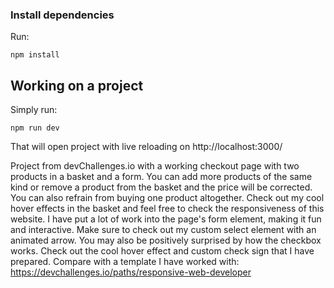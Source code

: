 ### Install dependencies

Run:

```
npm install
```

## Working on a project

Simply run:

```
npm run dev
```

That will open project with live reloading on http://localhost:3000/

Project from devChallenges.io with a working checkout page with two products in a basket and a form. You can add more products of the same kind or remove a product from the basket and the price will be corrected. You can also refrain from buying one product altogether. Check out my cool hover effects in the basket and feel free to check the responsiveness of this website. I have put a lot of work into the page's form element, making it fun and interactive. Make sure to check out my custom select element with an animated arrow. You may also be positively surprised by how the checkbox works. Check out the cool hover effect and custom check sign that I have prepared. Compare with a template I have worked with: https://devchallenges.io/paths/responsive-web-developer
